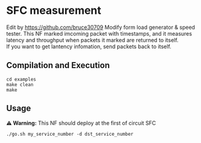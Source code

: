 SFC measurement
==
Edit by https://github.com/bruce30709
Modify form load generator & speed tester.
This NF marked imcoming packet with timestamps, and it measures latency and throughput when packets it marked are returned to itself.  
If you want to get lantency infomation, send packets back to itself.

Compilation and Execution
--
```
cd examples
make clean
make
```
Usage
--
**⚠ Warning:** This NF should deploy at the first of circuit SFC
```
./go.sh my_service_number -d dst_service_number
```
